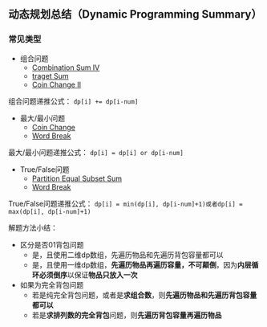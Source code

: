 ## 动态规划总结（Dynamic Programming Summary）  
### 常见类型
- 组合问题
    - [ Combination Sum IV ]( https://leetcode.cn/problems/combination-sum-iv/ )  
    - [ traget Sum ]( https://leetcode.cn/problems/target-sum/ )   
    - [Coin Change II](https://leetcode.com/problems/coin-change-ii/)     

组合问题递推公式：
`dp[i] += dp[i-num]` 
    
- 最大/最小问题
    - [ Coin Change ]( https://leetcode.cn/problems/coin-change/description/ )  
    - [Word Break]( https://leetcode.cn/problems/word-break/ )   

最大/最小问题递推公式：
`dp[i] = dp[i] or dp[i-num]` 

- True/False问题
    - [Partition Equal Subset Sum]( https://leetcode.com/problems/partition-equal-subset-sum/ )   
    - [Word Break]( https://leetcode.cn/problems/word-break/ )   

True/False问题递推公式： 
`dp[i] = min(dp[i], dp[i-num]+1)或者dp[i] = max(dp[i], dp[i-num]+1)` 

解题方法小结：
- 区分是否01背包问题
    - 是，且使用二维dp数组，先遍历物品和先遍历背包容量都可以
    - 是，且使用一维dp数组，**先遍历物品再遍历容量，不可颠倒**，因为**内层循环必须倒序**以保证**物品只放入一次** 
- 如果为完全背包问题
    - 若是纯完全背包问题，或者是**求组合数**，则**先遍历物品和先遍历背包容量都可以** 
    - 若是**求排列数的完全背包**问题，则**先遍历背包容量再遍历物品** 